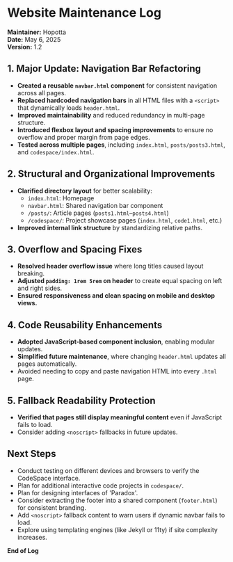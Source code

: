 # Website Maintenance Log  
**Maintainer:** Hopotta  
**Date:** May 6, 2025  
**Version:** 1.2  

## 1. Major Update: Navigation Bar Refactoring  
- **Created a reusable `navbar.html` component** for consistent navigation across all pages.  
- **Replaced hardcoded navigation bars** in all HTML files with a `<script>` that dynamically loads `header.html`.  
- **Improved maintainability** and reduced redundancy in multi-page structure.  
- **Introduced flexbox layout and spacing improvements** to ensure no overflow and proper margin from page edges.  
- **Tested across multiple pages**, including `index.html`, `posts/posts3.html`, and `codespace/index.html`.  

## 2. Structural and Organizational Improvements  
- **Clarified directory layout** for better scalability:  
  - `index.html`: Homepage  
  - `navbar.html`: Shared navigation bar component  
  - `/posts/`: Article pages (`posts1.html`–`posts4.html`)  
  - `/codespace/`: Project showcase pages (`index.html`, `code1.html`, etc.)  
- **Improved internal link structure** by standardizing relative paths.  

## 3. Overflow and Spacing Fixes  
- **Resolved header overflow issue** where long titles caused layout breaking.  
- **Adjusted `padding: 1rem 5rem` on header** to create equal spacing on left and right sides.  
- **Ensured responsiveness and clean spacing on mobile and desktop views.**  

## 4. Code Reusability Enhancements  
- **Adopted JavaScript-based component inclusion**, enabling modular updates.  
- **Simplified future maintenance**, where changing `header.html` updates all pages automatically.  
- Avoided needing to copy and paste navigation HTML into every `.html` page.  

## 5. Fallback Readability Protection  
- **Verified that pages still display meaningful content** even if JavaScript fails to load.  
- Consider adding `<noscript>` fallbacks in future updates.

## Next Steps  
- Conduct testing on different devices and browsers to verify the CodeSpace interface.  
- Plan for additional interactive code projects in `codespace/`.  
- Plan for designing interfaces of 'Paradox'.  
- Consider extracting the footer into a shared component (`footer.html`) for consistent branding.  
- Add `<noscript>` fallback content to warn users if dynamic navbar fails to load.  
- Explore using templating engines (like Jekyll or 11ty) if site complexity increases.
  
**End of Log**
